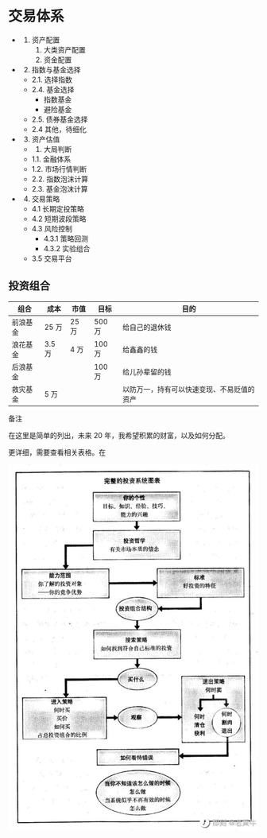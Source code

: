 # 交易体系



- 1. 资产配置
     1. 大类资产配置
     2. 资金配置
- 2. 指数与基金选择
  - 2.1. 选择指数
  - 2.4. 基金选择
    - 指数基金
    - 避险基金
  - 2.5. 债券基金选择
  - 2.4 其他，待细化
- 3. 资产估值
  - 1. 大局判断
  - 1.1. 金融体系
  - 1.2. 市场行情判断
  - 2.2. 指数泡沫计算
  - 2.3. 基金泡沫计算
- 4. 交易策略
  - 4.1 长期定投策略
  - 4.2 短期波段策略
  - 4.3 风险控制
    - 4.3.1 策略回测
    - 4.3.2 实验组合
  - 3.5 交易平台







## 投资组合



| 组合     | 成本   | 市值  | 目标   | 目的                                       |
| -------- | ------ | ----- | ------ | ------------------------------------------ |
| 前浪基金 | 25 万  | 25 万 | 500 万 | 给自己的退休钱                             |
| 浪花基金 | 3.5 万 | 4 万  | 100 万 | 给鑫鑫的钱                                 |
| 后浪基金 |        |       | 100 万 | 给儿孙辈留的钱                             |
| 救灾基金 | 5 万   |       |        | 以防万一，持有可以快速变现、不易贬值的资产 |

备注

在这里是简单的列出，未来 20 年，我希望积累的财富，以及如何分配。

更详细，需要查看相关表格。在



![tzxt](../imgs/jytx/tzxt.jpeg)